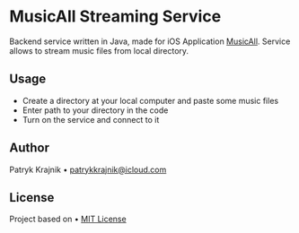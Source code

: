 # MusicAll Streaming Service
Backend service written in Java, made for iOS Application [MusicAll](https://github.com/patrykkrajnik/musicAll). Service allows to stream music files from local directory. 



## Usage
- Create a directory at your local computer and paste some music files
- Enter path to your directory in the code
- Turn on the service and connect to it



## Author
Patryk Krajnik • patrykkrajnik@icloud.com 



## License
Project based on • [MIT License](LICENSE.md)
